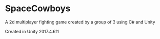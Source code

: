 # SpaceCowboys

A 2d multiplayer fighting game created by a group of 3 using C# and Unity

Created in Unity 2017.4.6f1
